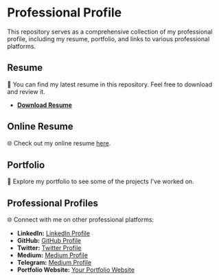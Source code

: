 # Professional Profile
This repository serves as a comprehensive collection of my professional profile, including my resume, portfolio, and links to various professional platforms.

## Resume
📄 You can find my latest resume in this repository. Feel free to download and review it.
- **[Download Resume](AmalenduSuresh_Resume.pdf)**

## Online Resume
🌐 Check out my online resume [here](https://www.notion.so/Professional-Profile-435b51ff82b648fda1e61bc98405ca87).

## Portfolio
🚀 Explore my portfolio to see some of the projects I've worked on. 

## Professional Profiles
🌐 Connect with me on other professional platforms:

-  **LinkedIn:** [LinkedIn Profile](https://www.linkedin.com/in/amalendu-s-23a680130)
- **GitHub:** [GitHub Profile](https://github.com/amalendusuresh)
- **Twitter:** [Twitter Profile](https://twitter.com/palakkatil)
- **Medium:** [Medium Profile](https://medium.com/@amalenduvishnu)
- **Telegram:** [Medium Profile](https://t.me/AmalenduSuresh)
- **Portfolio Website:** [Your Portfolio Website](https://www.your-portfolio.com)


